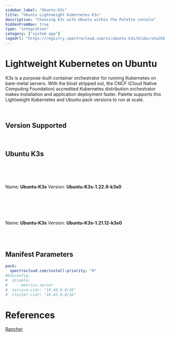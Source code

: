 ```yaml
---
sidebar_label: "Ubuntu-K3s"
title: "Ubuntu Lightweight Kubernetes K3s"
description: "Choosing K3s with Ubuntu within the Palette console"
hiddenFromNav: true
type: "integration"
category: ["system app"]
logoUrl: "https://registry.spectrocloud.com/v1/ubuntu-k3s/blobs/sha256:10c291a69f428cc6f42458e86cf07fd3a3202c3625cc48121509c56bdf080f38?type=image/png"
---
```


# Lightweight Kubernetes on Ubuntu

K3s is a purpose-built container orchestrator for running Kubernetes on bare-metal servers. With the bloat stripped out, the CNCF (Cloud Native Computing Foundation) accredited Kubernetes distribution orchestrator makes installation and application deployment faster. Palette supports this Lightweight Kubernetes and Ubuntu pack versions to run at scale.

<br />

## Version Supported

<br />

## Ubuntu K3s

<br />
<Tabs>
<TabItem label="Ubuntu-K3s-1.22.x" value="Ubuntu-K3s-1.22.x">

<br />
<br />

Name: **Ubuntu-K3s**
Version: **Ubuntu-K3s-1.22.9-k3s0**

<br />
<br />

</TabItem>
<TabItem label="Ubuntu-K3s-1.21.x" value="Ubuntu-K3s-1.21.x">

<br />
<br />

Name: **Ubuntu-K3s**
Version: **Ubuntu-K3s-1.21.12-k3s0**

<br />
<br />

</TabItem>
</Tabs>

## Manifest Parameters

```yaml
pack:
  spectrocloud.com/install-priority: "0"
#k3sconfig:
#  disable:
#    - metrics-server
#  service-cidr: "10.40.0.0/16"
#  cluster-cidr: "10.45.0.0/16"
```

# References

[Rancher](https://rancher.com/docs/k3s/latest/en/)
